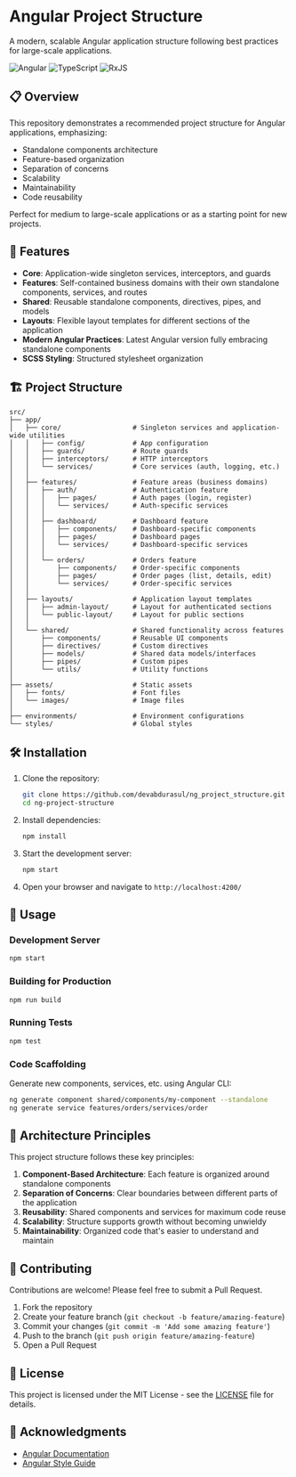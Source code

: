 # Angular Project Structure

A modern, scalable Angular application structure following best practices for large-scale applications.

![Angular](https://img.shields.io/badge/Angular-20.1.0-DD0031?style=flat&logo=angular)
![TypeScript](https://img.shields.io/badge/TypeScript-5.8.2-3178C6?style=flat&logo=typescript)
![RxJS](https://img.shields.io/badge/RxJS-7.8.0-B7178C?style=flat&logo=reactivex)

## 📋 Overview

This repository demonstrates a recommended project structure for Angular applications, emphasizing:

- Standalone components architecture
- Feature-based organization
- Separation of concerns
- Scalability
- Maintainability
- Code reusability

Perfect for medium to large-scale applications or as a starting point for new projects.

## 🚀 Features

- **Core**: Application-wide singleton services, interceptors, and guards
- **Features**: Self-contained business domains with their own standalone components, services, and routes
- **Shared**: Reusable standalone components, directives, pipes, and models
- **Layouts**: Flexible layout templates for different sections of the application
- **Modern Angular Practices**: Latest Angular version fully embracing standalone components
- **SCSS Styling**: Structured stylesheet organization

## 🏗️ Project Structure

```
src/
├── app/
│   ├── core/                  # Singleton services and application-wide utilities
│   │   ├── config/            # App configuration
│   │   ├── guards/            # Route guards
│   │   ├── interceptors/      # HTTP interceptors
│   │   └── services/          # Core services (auth, logging, etc.)
│   │
│   ├── features/              # Feature areas (business domains)
│   │   ├── auth/              # Authentication feature
│   │   │   ├── pages/         # Auth pages (login, register)
│   │   │   └── services/      # Auth-specific services
│   │   │
│   │   ├── dashboard/         # Dashboard feature
│   │   │   ├── components/    # Dashboard-specific components
│   │   │   ├── pages/         # Dashboard pages
│   │   │   └── services/      # Dashboard-specific services
│   │   │
│   │   └── orders/            # Orders feature
│   │       ├── components/    # Order-specific components
│   │       ├── pages/         # Order pages (list, details, edit)
│   │       └── services/      # Order-specific services
│   │
│   ├── layouts/               # Application layout templates
│   │   ├── admin-layout/      # Layout for authenticated sections
│   │   └── public-layout/     # Layout for public sections
│   │
│   └── shared/                # Shared functionality across features
│       ├── components/        # Reusable UI components
│       ├── directives/        # Custom directives
│       ├── models/            # Shared data models/interfaces
│       ├── pipes/             # Custom pipes
│       └── utils/             # Utility functions
│
├── assets/                    # Static assets
│   ├── fonts/                 # Font files
│   └── images/                # Image files
│
├── environments/              # Environment configurations
└── styles/                    # Global styles
```

## 🛠️ Installation

1. Clone the repository:
   ```bash
   git clone https://github.com/devabdurasul/ng_project_structure.git
   cd ng-project-structure
   ```

2. Install dependencies:
   ```bash
   npm install
   ```

3. Start the development server:
   ```bash
   npm start
   ```

4. Open your browser and navigate to `http://localhost:4200/`

## 📝 Usage

### Development Server

```bash
npm start
```

### Building for Production

```bash
npm run build
```

### Running Tests

```bash
npm test
```

### Code Scaffolding

Generate new components, services, etc. using Angular CLI:

```bash
ng generate component shared/components/my-component --standalone
ng generate service features/orders/services/order
```

## 🧩 Architecture Principles

This project structure follows these key principles:

1. **Component-Based Architecture**: Each feature is organized around standalone components
2. **Separation of Concerns**: Clear boundaries between different parts of the application
3. **Reusability**: Shared components and services for maximum code reuse
4. **Scalability**: Structure supports growth without becoming unwieldy
5. **Maintainability**: Organized code that's easier to understand and maintain

## 🤝 Contributing

Contributions are welcome! Please feel free to submit a Pull Request.

1. Fork the repository
2. Create your feature branch (`git checkout -b feature/amazing-feature`)
3. Commit your changes (`git commit -m 'Add some amazing feature'`)
4. Push to the branch (`git push origin feature/amazing-feature`)
5. Open a Pull Request

## 📄 License

This project is licensed under the MIT License - see the [LICENSE](LICENSE) file for details.

## 🙏 Acknowledgments

- [Angular Documentation](https://angular.dev/)
- [Angular Style Guide](https://angular.dev/style-guide)

